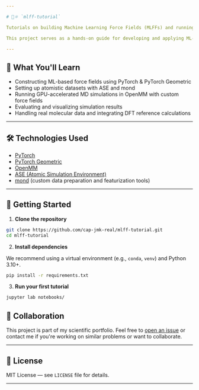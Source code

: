 ```yaml
---

# 🧠⚛️ `mlff-tutorial`

Tutorials on building Machine Learning Force Fields (MLFFs) and running Molecular Dynamics (MD) simulations for complex molecular systems using **PyTorch**, **OpenMM**, **ASE**, and **mond**.

This project serves as a hands-on guide for developing and applying ML-based potentials in atomistic simulations, bridging the gap between modern deep learning and computational chemistry.

---
```


## 🚀 What You'll Learn

* Constructing ML-based force fields using PyTorch & PyTorch Geometric
* Setting up atomistic datasets with ASE and mond
* Running GPU-accelerated MD simulations in OpenMM with custom force fields
* Evaluating and visualizing simulation results
* Handling real molecular data and integrating DFT reference calculations

---

## 🛠 Technologies Used

* [PyTorch](https://pytorch.org/)
* [PyTorch Geometric](https://pytorch-geometric.readthedocs.io/)
* [OpenMM](https://openmm.org/)
* [ASE (Atomic Simulation Environment)](https://wiki.fysik.dtu.dk/ase/)
* [mond](https://github.com/cap-jmk-real/mond) (custom data preparation and featurization tools)

---


## 🔧 Getting Started

1. **Clone the repository**

```bash
git clone https://github.com/cap-jmk-real/mlff-tutorial.git
cd mlff-tutorial
```

2. **Install dependencies**

We recommend using a virtual environment (e.g., `conda`, `venv`) and Python 3.10+.

```bash
pip install -r requirements.txt
```

3. **Run your first tutorial**

```bash
jupyter lab notebooks/
```


## 🤝 Collaboration

This project is part of my scientific portfolio.
Feel free to [open an issue](https://github.com/julian-kl/mlff-tutorial/issues) or contact me if you're working on similar problems or want to collaborate.

---

## 📜 License

MIT License — see `LICENSE` file for details.

---
